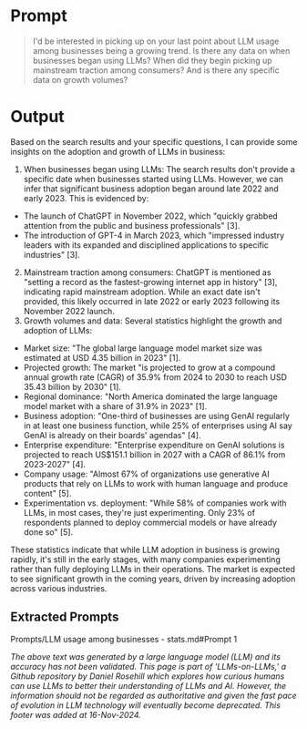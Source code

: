 # Prompt

> I'd be interested in picking up on your last point about LLM usage among businesses being a growing trend. Is there any data on when businesses began using LLMs? When did they begin picking up mainstream traction among consumers? And is there any specific data on growth volumes?

# Output

Based on the search results and your specific questions, I can provide some insights on the adoption and growth of LLMs in business:

1. When businesses began using LLMs:
   The search results don't provide a specific date when businesses started using LLMs. However, we can infer that significant business adoption began around late 2022 and early 2023. This is evidenced by:

- The launch of ChatGPT in November 2022, which "quickly grabbed attention from the public and business professionals" \[3].
- The introduction of GPT-4 in March 2023, which "impressed industry leaders with its expanded and disciplined applications to specific industries" \[3].

2. Mainstream traction among consumers:
   ChatGPT is mentioned as "setting a record as the fastest-growing internet app in history" \[3], indicating rapid mainstream adoption. While an exact date isn't provided, this likely occurred in late 2022 or early 2023 following its November 2022 launch.
3. Growth volumes and data:
   Several statistics highlight the growth and adoption of LLMs:

- Market size: "The global large language model market size was estimated at USD 4.35 billion in 2023" \[1].
- Projected growth: The market "is projected to grow at a compound annual growth rate (CAGR) of 35.9% from 2024 to 2030 to reach USD 35.43 billion by 2030" \[1].
- Regional dominance: "North America dominated the large language model market with a share of 31.9% in 2023" \[1].
- Business adoption: "One-third of businesses are using GenAI regularly in at least one business function, while 25% of enterprises using AI say GenAI is already on their boards' agendas" \[4].
- Enterprise expenditure: "Enterprise expenditure on GenAI solutions is projected to reach US$151.1 billion in 2027 with a CAGR of 86.1% from 2023-2027" \[4].
- Company usage: "Almost 67% of organizations use generative AI products that rely on LLMs to work with human language and produce content" \[5].
- Experimentation vs. deployment: "While 58% of companies work with LLMs, in most cases, they're just experimenting. Only 23% of respondents planned to deploy commercial models or have already done so" \[5].

These statistics indicate that while LLM adoption in business is growing rapidly, it's still in the early stages, with many companies experimenting rather than fully deploying LLMs in their operations. The market is expected to see significant growth in the coming years, driven by increasing adoption across various industries.

## Extracted Prompts

Prompts/LLM usage among businesses - stats.md#Prompt 1

*The above text was generated by a large language model (LLM) and its accuracy has not been validated. This page is part of 'LLMs-on-LLMs,' a Github repository by Daniel Rosehill which explores how curious humans can use LLMs to better their understanding of LLMs and AI. However, the information should not be regarded as authoritative and given the fast pace of evolution in LLM technology will eventually become deprecated. This footer was added at 16-Nov-2024.*


